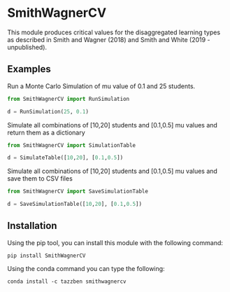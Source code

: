 # SmithWagnerCV
 
This module produces critical values for the disaggregated learning types as described in Smith and Wagner (2018) and Smith and White (2019 - unpublished). 

## Examples

Run a Monte Carlo Simulation of mu value of 0.1 and 25 students.

```python
from SmithWagnerCV import RunSimulation

d = RunSimulation(25, 0.1)

```

Simulate all combinations of [10,20] students and [0.1,0.5] mu values and return them as a dictionary

```python
from SmithWagnerCV import SimulationTable

d = SimulateTable([10,20], [0.1,0.5])

```
Simulate all combinations of [10,20] students and [0.1,0.5] mu values and save them to CSV files

```python
from SmithWagnerCV import SaveSimulationTable 

d = SaveSimulationTable([10,20], [0.1,0.5])

```

## Installation

Using the pip tool, you can install this module with the following command:

```
pip install SmithWagnerCV
```

Using the conda command you can type the following:

```
conda install -c tazzben smithwagnercv  
```
